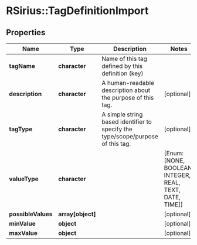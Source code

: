 # RSirius::TagDefinitionImport


## Properties
Name | Type | Description | Notes
------------ | ------------- | ------------- | -------------
**tagName** | **character** | Name of this tag defined by this definition (key) | 
**description** | **character** | A human-readable description about the purpose of this tag. | [optional] 
**tagType** | **character** | A simple string based identifier to specify the type/scope/purpose of this tag. | [optional] 
**valueType** | **character** |  | [Enum: [NONE, BOOLEAN, INTEGER, REAL, TEXT, DATE, TIME]] 
**possibleValues** | **array[object]** |  | [optional] 
**minValue** | **object** |  | [optional] 
**maxValue** | **object** |  | [optional] 


